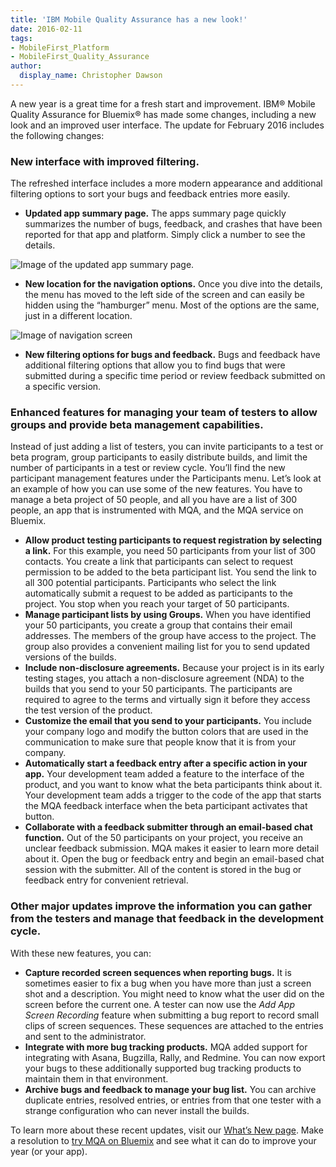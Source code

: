 ```yaml
---
title: 'IBM Mobile Quality Assurance has a new look!'
date: 2016-02-11
tags:
- MobileFirst_Platform
- MobileFirst_Quality_Assurance
author:
  display_name: Christopher Dawson
---
```


A new year is a great time for a fresh start and improvement. IBM&reg; Mobile Quality Assurance for Bluemix&reg; has made some changes, including a new look and an improved user interface. The update for February 2016 includes the following changes:

### New interface with improved filtering.
The refreshed interface includes a more modern appearance and additional filtering options to sort your bugs and feedback entries more easily. 

* **Updated app summary page.** The apps summary page quickly summarizes the number of bugs, feedback, and crashes that have been reported for that app and platform. Simply click a number to see the details.

![Image of the updated app summary page.]({{site.baseurl}}/assets/blog/2016-02-11-ibm-mobilefirst-quality-assurance-has-a-new-look/app_health_saas4.gif)

* **New location for the navigation options.** Once you dive into the details, the menu has moved to the left side of the screen and can easily be hidden using the “hamburger” menu. Most of the options are the same, just in a different location.

![Image of navigation screen]({{site.baseurl}}/assets/blog/2016-02-11-ibm-mobilefirst-quality-assurance-has-a-new-look/img_nav.gif)

* **New filtering options for bugs and feedback.** Bugs and feedback have additional filtering options that allow you to find bugs that were submitted during a specific time period or review feedback submitted on a specific version.

### Enhanced features for managing your team of testers to allow groups and provide beta management capabilities.
Instead of just adding a list of testers, you can invite participants to a test or beta program, group participants to easily distribute builds, and limit the number of participants in a test or review cycle. You’ll find the new participant management features under the Participants menu. 
Let’s look at an example of how you can use some of the new features. You have to manage a beta project of 50 people, and all you have are a list of 300 people, an app that is instrumented with MQA, and the MQA service on Bluemix.

* **Allow product testing participants to request registration by selecting a link.** For this example, you need 50 participants from your list of 300 contacts.  You create a link that participants can select to request permission to be added to the beta participant list.  You send the link to all 300 potential participants. Participants who select the link automatically submit a request to be added as participants to the project. You stop when you reach your target of 50 participants.
* **Manage participant lists by using Groups.** When you have identified your 50 participants, you create a group that contains their email addresses. The members of the group have access to the project. The group also provides a convenient mailing list for you to send updated versions of the builds. 
* **Include non-disclosure agreements.** Because your project is in its early testing stages, you attach a non-disclosure agreement (NDA) to the builds that you send to your 50 participants. The participants are required to agree to the terms and virtually sign it before they access the test version of the product.
* **Customize the email that you send to your participants.** You include your company logo and modify the button colors that are used in the communication to make sure that people know that it is from your company.
* **Automatically start a feedback entry after a specific action in your app.** Your development team added a feature to the interface of the product, and you want to know what the beta participants think about it. Your development team adds a trigger to the code of the app that starts the MQA feedback interface when the beta participant activates that button.
* **Collaborate with a feedback submitter through an email-based chat function.** Out of the 50 participants on your project, you receive an unclear feedback submission. MQA makes it easier to learn more detail about it.  Open the bug or feedback entry and begin an email-based chat session with the submitter. All of the content is stored in the bug or feedback entry for convenient retrieval.

### Other major updates improve the information you can gather from the testers and manage that feedback in the development cycle.
With these new features, you can:

* **Capture recorded screen sequences when reporting bugs.** It is sometimes easier to fix a bug when you have more than just a screen shot and a description. You might need to know what the user did on the screen before the current one. A tester can now use the *Add App Screen Recording* feature when submitting a bug report to record small clips of screen sequences. These sequences are attached to the entries and sent to the administrator.
* **Integrate with more bug tracking products.** MQA added support for integrating with Asana, Bugzilla, Rally, and Redmine. You can now export your bugs to these additionally supported bug tracking products to maintain them in that environment.
* **Archive bugs and feedback to manage your bug list.** You can archive duplicate entries, resolved entries, or entries from that one tester with a strange configuration who can never install the builds.

To learn more about these recent updates, visit our [What’s New page](http://www.ibm.com/support/knowledgecenter/SSJML5_6.0.0/com.ibm.mqa.uau.saas.doc/topics/r_whatsnew_saas.html). Make a resolution to [try MQA on Bluemix](http://ibm.biz/MobileFirstQualityAssuranceTrial) and see what it can do to improve your year (or your app).
